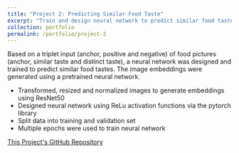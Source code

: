 ```yaml
---
title: "Project 2: Predicting Similar Food Taste"
excerpt: "Train and design neural network to predict similar food taste"
collection: portfolio
permalink: /portfolio/project-2
---
```


Based on a triplet input (anchor, positive and negative) of food pictures (anchor, similar taste and
distinct taste), a neural network was designed and trained to predict similar food tastes.
The image embeddings were generated using a pretrained neural network.

* Transformed, resized and normalized images to generate embeddings using ResNet50
* Designed neural network using ReLu activation functions via the pytorch library
* Split data into training and validation set
* Multiple epochs were used to train neural network

[This Project's GitHub Repository](https://github.com/lbrilh/FoodTaste)
